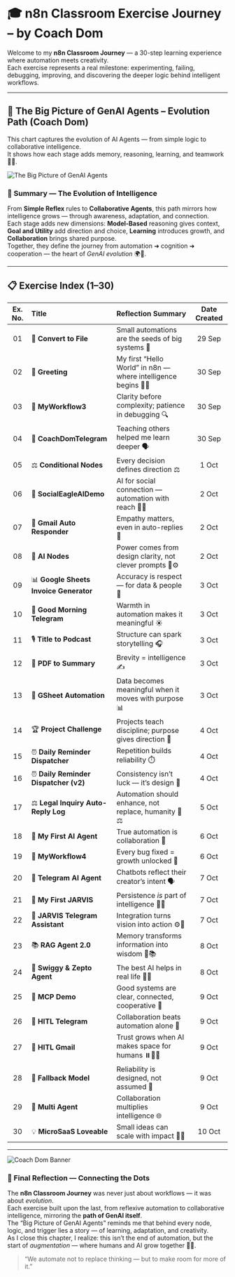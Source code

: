 # 🎓 n8n Classroom Exercise Journey – by Coach Dom

Welcome to my **n8n Classroom Journey** — a 30-step learning experience where automation meets creativity.  
Each exercise represents a real milestone: experimenting, failing, debugging, improving, and discovering the deeper logic behind intelligent workflows.  

---

## 🧠 The Big Picture of GenAI Agents – Evolution Path (Coach Dom)

This chart captures the evolution of AI Agents — from simple logic to collaborative intelligence.  
It shows how each stage adds memory, reasoning, learning, and teamwork 🧩💡.

![The Big Picture of GenAI Agents](./Big_Picture_GenAI_Agents.png)

### 🧭 Summary — The Evolution of Intelligence  
From **Simple Reflex** rules to **Collaborative Agents**, this path mirrors how intelligence grows — through awareness, adaptation, and connection.  
Each stage adds new dimensions: **Model-Based** reasoning gives context, **Goal and Utility** add direction and choice, **Learning** introduces growth, and **Collaboration** brings shared purpose.  
Together, they define the journey from automation ➜ cognition ➜ cooperation — the heart of *GenAI evolution* 🌍🤝.  

---

## 📋 Exercise Index (1–30)

| Ex. No. | Title | Reflection Summary | Date Created |
|:--:|:--|:--|:--:|
| 01 | 🔄 **Convert to File** | Small automations are the seeds of big systems 🌱 | 29 Sep |
| 02 | 👋 **Greeting** | My first “Hello World” in n8n — where intelligence begins 🤖💬 | 30 Sep |
| 03 | 🧪 **MyWorkflow3** | Clarity before complexity; patience in debugging 🔍 | 30 Sep |
| 04 | 💬 **CoachDomTelegram** | Teaching others helped me learn deeper 🗣️ | 30 Sep |
| 05 | ⚖️ **Conditional Nodes** | Every decision defines direction ⚖️ | 1 Oct |
| 06 | 🦅 **SocialEagleAIDemo** | AI for social connection — automation with reach 🦅💬 | 2 Oct |
| 07 | 📧 **Gmail Auto Responder** | Empathy matters, even in auto-replies 💌 | 2 Oct |
| 08 | 🤖 **AI Nodes** | Power comes from design clarity, not clever prompts 🧠⚙️ | 2 Oct |
| 09 | 📊 **Google Sheets Invoice Generator** | Accuracy is respect — for data & people 🧾 | 3 Oct |
| 10 | 🌅 **Good Morning Telegram** | Warmth in automation makes it meaningful ☀️ | 3 Oct |
| 11 | 🎙️ **Title to Podcast** | Structure can spark storytelling 🎧 | 3 Oct |
| 12 | 📄 **PDF to Summary** | Brevity = intelligence ✍️ | 3 Oct |
| 13 | 📑 **GSheet Automation** | Data becomes meaningful when it moves with purpose 📊 | 3 Oct |
| 14 | 🏆 **Project Challenge** | Projects teach discipline; purpose gives direction 🎯 | 4 Oct |
| 15 | ⏰ **Daily Reminder Dispatcher** | Repetition builds reliability ⏱️ | 4 Oct |
| 16 | ⏰ **Daily Reminder Dispatcher (v2)** | Consistency isn’t luck — it’s design 🎵 | 4 Oct |
| 17 | ⚖️ **Legal Inquiry Auto-Reply Log** | Automation should enhance, not replace, humanity 💬⚖️ | 5 Oct |
| 18 | 🤖 **My First AI Agent** | True automation is collaboration 🤯 | 6 Oct |
| 19 | 🧪 **MyWorkflow4** | Every bug fixed = growth unlocked 🔧 | 6 Oct |
| 20 | 💬 **Telegram AI Agent** | Chatbots reflect their creator’s intent 🗣️ | 7 Oct |
| 21 | 🤖 **My First JARVIS** | Persistence *is* part of intelligence 🧠🔥 | 7 Oct |
| 22 | 🤖 **JARVIS Telegram Assistant** | Integration turns vision into action ⚙️💬 | 7 Oct |
| 23 | 📚 **RAG Agent 2.0** | Memory transforms information into wisdom 🧠📚 | 8 Oct |
| 24 | 🛒 **Swiggy & Zepto Agent** | The best AI helps in real life 🚀🍱 | 8 Oct |
| 25 | 🧩 **MCP Demo** | Good systems are clear, connected, cooperative 🧩 | 9 Oct |
| 26 | 💬 **HITL Telegram** | Collaboration beats automation alone 🤝 | 9 Oct |
| 27 | 📧 **HITL Gmail** | Trust grows when AI makes space for humans ⏸️👩‍💻 | 9 Oct |
| 28 | 🔄 **Fallback Model** | Reliability is designed, not assumed 🔁 | 9 Oct |
| 29 | 🤝 **Multi Agent** | Collaboration multiplies intelligence 🌐 | 9 Oct |
| 30 | 💡 **MicroSaaS Loveable** | Small ideas can scale with impact 💼🚀 | 10 Oct |

---

![Coach Dom Banner](./CoachDom_Banner.png)

### 🌟 Final Reflection — Connecting the Dots  
The **n8n Classroom Journey** was never just about workflows — it was about *evolution*.  
Each exercise built upon the last, from reflexive automation to collaborative intelligence, mirroring the **path of GenAI itself**.  
The “Big Picture of GenAI Agents” reminds me that behind every node, logic, and trigger lies a story — of learning, adaptation, and creativity.  
As I close this chapter, I realize: this isn’t the end of automation, but the start of *augmentation* — where humans and AI grow together 🤖💙.  

> “We automate not to replace thinking — but to make room for more of it.”  

